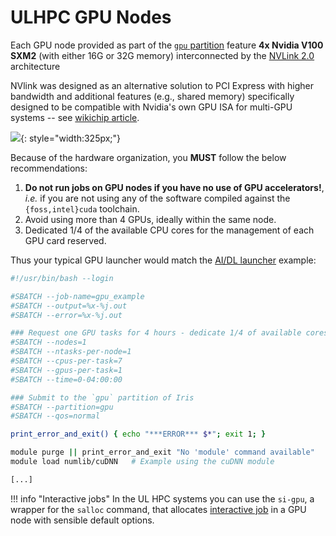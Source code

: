 # ULHPC GPU Nodes

Each GPU node provided as part of the [`gpu` partition](../slurm/partitions.md) feature **4x Nvidia V100 SXM2** (with either 16G or 32G memory) interconnected by the [NVLink 2.0](https://www.nvidia.com/en-us/data-center/nvlink/) architecture

NVlink was designed as an alternative solution to PCI Express with higher bandwidth and additional features (e.g., shared memory) specifically designed to be compatible with Nvidia's own GPU ISA for multi-GPU systems -- see [wikichip article](https://en.wikichip.org/wiki/nvidia/nvlink).

![](images/nvlink.png){: style="width:325px;"}

Because of the hardware organization, you **MUST** follow the below recommendations:

1. **Do not run jobs on GPU nodes if you have no use of GPU accelerators!**, _i.e._ if you are not using any of the software compiled against the `{foss,intel}cuda` toolchain.
2. Avoid using more than 4 GPUs, ideally within the same node.
3. Dedicated 1/4 of the available CPU cores for the management of each GPU card reserved.

Thus your typical GPU launcher would match the [AI/DL launcher](../slurm/launchers.md#specialized-bigdatagpu-launchers) example:

```bash
#!/usr/bin/bash --login

#SBATCH --job-name=gpu_example
#SBATCH --output=%x-%j.out
#SBATCH --error=%x-%j.out

### Request one GPU tasks for 4 hours - dedicate 1/4 of available cores for its management
#SBATCH --nodes=1
#SBATCH --ntasks-per-node=1
#SBATCH --cpus-per-task=7
#SBATCH --gpus-per-task=1
#SBATCH --time=0-04:00:00

### Submit to the `gpu` partition of Iris
#SBATCH --partition=gpu
#SBATCH --qos=normal

print_error_and_exit() { echo "***ERROR*** $*"; exit 1; }

module purge || print_error_and_exit "No 'module' command available"
module load numlib/cuDNN   # Example using the cuDNN module

[...]
```

!!! info "Interactive jobs"
    In the UL HPC systems you can use the `si-gpu`, a wrapper for the `salloc` command, that allocates [interactive job](../jobs/interactive.md) in a GPU node with sensible default options.
